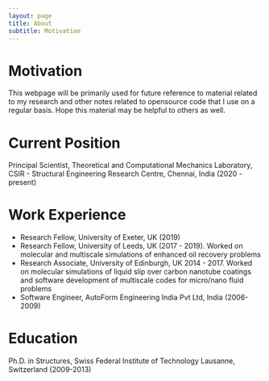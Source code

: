 ```yaml
---
layout: page
title: About
subtitle: Motivation
---
```


# Motivation
This webpage will be primarily used for future reference to material related to my research and other notes related to opensource code that I use on a regular basis. Hope this material may be helpful to others as well. 

# Current Position
Principal Scientist, Theoretical and Computational Mechanics Laboratory, CSIR - Structural Engineering Research Centre, Chennai, India (2020 - present)

# Work Experience
 - Research Fellow, University of Exeter, UK (2019)
 - Research Fellow, University of Leeds, UK (2017 - 2019). Worked on molecular and multiscale simulations of enhanced oil recovery problems
 - Research Associate, University of Edinburgh, UK 2014 - 2017. Worked on molecular simulations of liquid slip over carbon nanotube coatings and software development of multiscale codes for micro/nano fluid problems
 - Software Engineer, AutoForm Engineering India Pvt Ltd, India (2006-2009)

# Education
Ph.D. in Structures, Swiss Federal Institute of Technology Lausanne, Switzerland (2009-2013)


